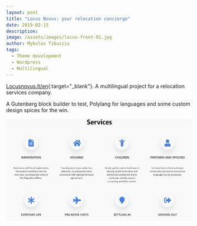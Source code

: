 ```yaml
---
layout: post
title: "Locus Novus: your relocation concierge"
date: 2019-02-15
description: 
image: /assets/images/locus-front-01.jpg
author: Mykolas Tikuisis
tags: 
  - Theme development
  - Wordpress
  - Multilingual
---
```


[Locusnovus.lt/en](https://locusnovus.lt/en/){:target="_blank"}. A multilingual project for a relocation services company. 

A Gutenberg block builder to test, Polylang for languages and some custom design spices for the win.

![Placeholder](/assets/images/locus-front-services.jpg)



